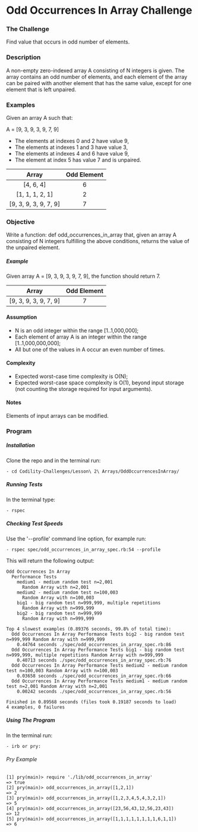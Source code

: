 # Odd Occurrences In Array Challenge

### The Challenge

Find value that occurs in odd number of elements.

### Description

A non-empty zero-indexed array A consisting of N integers is given. The array contains an odd number of elements, and each element of the array can be paired with another element that has the same value, except for one element that is left unpaired.

### Examples

Given an array A such that:

A = [9, 3, 9, 3, 9, 7, 9]

- The elements at indexes 0 and 2 have value 9,
- The elements at indexes 1 and 3 have value 3,
- The elements at indexes 4 and 6 have value 9,
- The element at index 5 has value 7 and is unpaired.

Array  | Odd Element
:-------------: | :------------------------------:
[4, 6, 4] | 6
[1, 1, 1, 2, 1] | 2
[9, 3, 9, 3, 9, 7, 9] | 7


### Objective
Write a function: def odd_occurrences_in_array that, given an array A consisting of N integers fulfilling the above conditions, returns the value of the unpaired element.

##### Example

Given array A = [9, 3, 9, 3, 9, 7, 9], the function should return 7.

Array  | Odd Element
:-------------: | :------------------------------:
[9, 3, 9, 3, 9, 7, 9] | 7

#### Assumption

- N is an odd integer within the range [1..1,000,000];
- Each element of array A is an integer within the range [1..1,000,000,000];
- All but one of the values in A occur an even number of times.

#### Complexity

- Expected worst-case time complexity is O(N);
- Expected worst-case space complexity is O(1), beyond input storage (not counting the storage required for input arguments).

#### Notes
Elements of input arrays can be modified.

### Program

##### Installation
Clone the repo and in the terminal run:
```
- cd Codility-Challenges/Lesson\ 2\ Arrays/OddOccurrencesInArray/
```

##### Running Tests
In the terminal type:
```
- rspec
```

##### Checking Test Speeds
Use the '--profile' command line option, for example run:

```
- rspec spec/odd_occurrences_in_array_spec.rb:54 --profile
```

This will return the following output:

```
Odd Occurrences In Array
  Performance Tests
    medium1 - medium random test n=2,001
      Random Array with n=2,001
    medium2 - medium random test n=100,003
      Random Array with n=100,003
    big1 - big random test n=999,999, multiple repetitions
      Random Array with n=999,999
    big2 - big random test n=999,999
      Random Array with n=999,999

Top 4 slowest examples (0.89376 seconds, 99.8% of total time):
  Odd Occurrences In Array Performance Tests big2 - big random test n=999,999 Random Array with n=999,999
    0.44764 seconds ./spec/odd_occurrences_in_array_spec.rb:86
  Odd Occurrences In Array Performance Tests big1 - big random test n=999,999, multiple repetitions Random Array with n=999,999
    0.40713 seconds ./spec/odd_occurrences_in_array_spec.rb:76
  Odd Occurrences In Array Performance Tests medium2 - medium random test n=100,003 Random Array with n=100,003
    0.03658 seconds ./spec/odd_occurrences_in_array_spec.rb:66
  Odd Occurrences In Array Performance Tests medium1 - medium random test n=2,001 Random Array with n=2,001
    0.00242 seconds ./spec/odd_occurrences_in_array_spec.rb:56

Finished in 0.89568 seconds (files took 0.19187 seconds to load)
4 examples, 0 failures
```

##### Using The Program
In the terminal run:

```
- irb or pry:
```

###### Pry Example
```
[1] pry(main)> require './lib/odd_occurrences_in_array'
=> true
[2] pry(main)> odd_occurrences_in_array([1,2,1])
=> 2
[3] pry(main)> odd_occurrences_in_array([1,2,3,4,5,4,3,2,1])
=> 5
[4] pry(main)> odd_occurrences_in_array([23,56,43,12,56,23,43])
=> 12
[5] pry(main)> odd_occurrences_in_array([1,1,1,1,1,1,1,1,6,1,1])
=> 6
```
